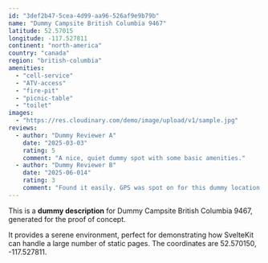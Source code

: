```yaml
---
id: "3def2b47-5cea-4d99-aa96-526af9e9b79b"
name: "Dummy Campsite British Columbia 9467"
latitude: 52.57015
longitude: -117.527811
continent: "north-america"
country: "canada"
region: "british-columbia"
amenities:
  - "cell-service"
  - "ATV-access"
  - "fire-pit"
  - "picnic-table"
  - "toilet"
images:
  - "https://res.cloudinary.com/demo/image/upload/v1/sample.jpg"
reviews:
  - author: "Dummy Reviewer A"
    date: "2025-03-03"
    rating: 5
    comment: "A nice, quiet dummy spot with some basic amenities."
  - author: "Dummy Reviewer B"
    date: "2025-06-014"
    rating: 3
    comment: "Found it easily. GPS was spot on for this dummy location."
---
```


This is a **dummy description** for Dummy Campsite British Columbia 9467, generated for the proof of concept.

It provides a serene environment, perfect for demonstrating how SvelteKit can handle a large number of static pages. The coordinates are 52.570150, -117.527811.
